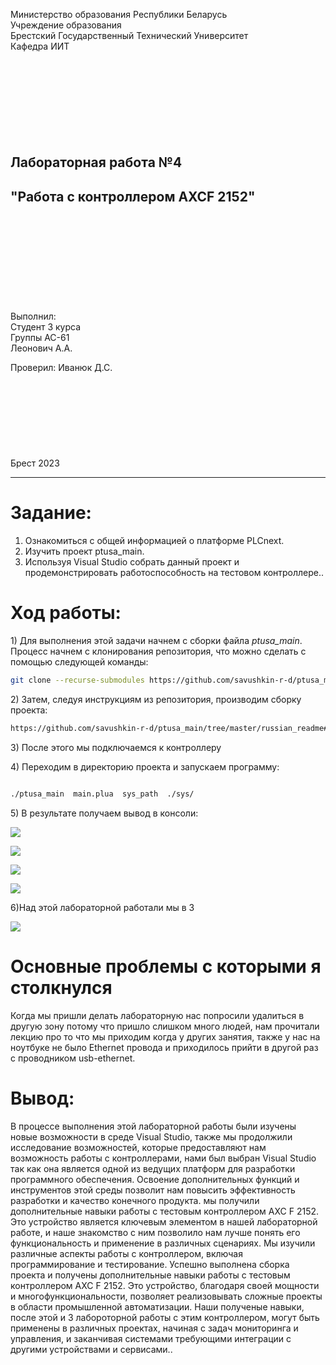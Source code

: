 Министерство образования Республики Беларусь  
Учреждение образования   
Брестский Государственный Технический Университет  
Кафедра ИИТ
<br/><br/><br/><br/><br/><br/><br/><br/><br/>
## Лабораторная работа №4
## "Работа с контроллером AXCF 2152"
<br/><br/><br/><br/><br/><br/><br/><br/><br/>
Выполнил:  
Студент 3 курса  
Группы АС-61  
Леонович А.А.  

Проверил:
Иванюк Д.С.
<br/><br/><br/><br/><br/><br/><br/><br/><br/>
Брест 2023

---

# Задание:
1. Ознакомиться с общей информацией о платформе PLCnext.
2. Изучить проект ptusa_main.
3. Используя Visual Studio собрать данный проект и продемонстрировать работоспособность на тестовом контроллере..

# Ход работы:

<p>1) Для выполнения этой задачи начнем с сборки файла <em>ptusa_main</em>. Процесс начнем с клонирования репозитория, что можно сделать с помощью следующей команды:</p>

 ``` bash
git clone --recurse-submodules https://github.com/savushkin-r-d/ptusa_main.git 
```

<p>2) Затем, следуя инструкциям из репозитория, производим сборку проекта:</p>

``` bash
https://github.com/savushkin-r-d/ptusa_main/tree/master/russian_readme#%D0%BA%D0%B0%D0%BA-%D1%81%D0%BE%D0%B1%D1%80%D0%B0%D1%82%D1%8C-%D0%BF%D1%80%D0%BE%D0%B5%D0%BA%D1%82
```

<p>3) После этого мы подключаемся к контроллеру</p>

<p>4) Переходим в директорию проекта и запускаем программу:</p>

``` bash

./ptusa_main  main.plua  sys_path  ./sys/

```

<p>5) В результате получаем вывод в консоли:</p>

![](images/console.png)

![](images/main-admin.png)

![](images/notebookscreen.png)

![](images/screenshot_workpage.png)

<p>6)Над этой лабораторной работали мы в 3 </p>

![](images/together.png)

# Основные проблемы с которыми я столкнулся
 Когда мы пришли делать лабораторную нас попросили удалиться в другую зону потому что пришло слишком много людей, нам прочитали лекцию про то что мы приходим когда у других занятия, также у нас на ноутбуке не было Ethernet провода и приходилось прийти в другой раз с проводником usb-ethernet. 

 # Вывод:
  В процессе выполнения этой лабораторной работы были изучены новые возможности в среде Visual Studio, также мы продолжили исследование возможностей, которые предоставляют нам возможность работы с контроллерами, нами был выбран Visual Studio так как она является одной из ведущих платформ для разработки программного обеспечения. Освоение дополнительных функций и инструментов этой среды позволит нам повысить эффективность разработки и качество конечного продукта. мы получили дополнительные навыки работы с тестовым контроллером AXC F 2152. Это устройство является ключевым элементом в нашей лабораторной работе, и наше знакомство с ним позволило нам лучше понять его функциональность и применение в различных сценариях. Мы изучили различные аспекты работы с контроллером, включая программирование и тестирование. Успешно выполнена сборка проекта и получены дополнительные навыки работы с тестовым контроллером AXC F 2152. Это устройство, благодаря своей мощности и многофункциональности, позволяет реализовывать сложные проекты в области промышленной автоматизации. Наши полученые навыки, после этой и 3 лабороторной работы с этим контроллером, могут быть применены в различных проектах, начиная с задач мониторинга и управления, и заканчивая системами требующими интеграции с другими устройствами и сервисами..</p>
  <p></p>